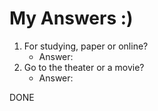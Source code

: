 # My Answers :)
1.  For studying, paper or online?
    - Answer:
2. Go to the theater or a movie?
    - Answer:

DONE 

